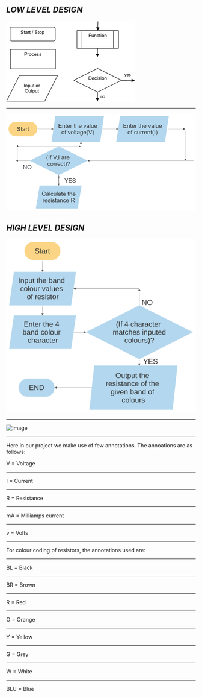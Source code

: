 ## ***LOW LEVEL DESIGN***

![image](https://github.com/AshwinG21/Ohm-s_law/blob/40cfcc16b182ba0522d460ef95e5fcaa5dc00dd6/Design/low_level_design_1.jpg)

----------------------------------------------------------------------------------------------------------------------------

![image](https://github.com/AshwinG21/Ohm-s_law/blob/a1ce6c60d67fc02230ee6747f6fa4234dda7cedd/Design/LOW_LEVEL_DESIGN.jpg)


## ***HIGH LEVEL DESIGN***
 
![image](https://github.com/AshwinG21/Ohm-s_law/blob/c056ae447c7f43f6f10ac5b4d79223a4ad2503e9/Design/HIGH_LEVEL_DESIGN.svg)

--------------------------------------------------------------------------------------------------------------------------
 
![image](https://user-images.githubusercontent.com/67604549/114698864-30aad500-9d3d-11eb-9180-e93c8b608da2.png)

--------------------------------------------------------------------------------------------------------------------------

Here in our project we make use of few annotations. The annoations are as follows:

V = Voltage

-----------
I = Current

------------
R = Resistance

--------------
mA = Milliamps current

-----------------------
v = Volts

-----------------------
For colour coding of resistors, the annotations used are:

---------------------------------------------------------

BL = Black

-------------
BR = Brown

----------
R = Red

----------
O = Orange

------------
Y = Yellow

------------
G = Grey

------------
W = White

-------------
BLU = Blue




